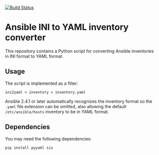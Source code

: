 [![Build Status](https://travis-ci.org/appuio/ansible-ini2yaml.svg?branch=master)](https://travis-ci.org/appuio/ansible-ini2yaml)

Ansible INI to YAML inventory converter
=======================================

This repository contains a Python script for converting Ansible inventories in INI format to YAML format.

Usage
-----

The script is implemented as a filter:

    ini2yaml < inventory > inventory.yaml

Ansible 2.4.1 or later automatically recognizes the inventory format so the `.yaml` file extension can be omitted,
also allowing the default `/etc/ansible/hosts` inventory to be in YAML format.

Dependencies
------------
You may need the following dependencies:

    pip install pyyaml six
